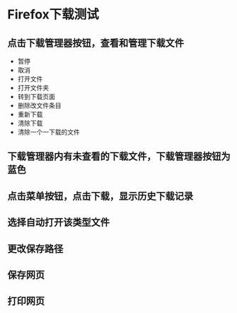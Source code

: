 # Firefox下载测试
## 点击下载管理器按钮，查看和管理下载文件
- 暂停
- 取消
- 打开文件
- 打开文件夹
- 转到下载页面
- 删除改文件条目
- 重新下载
- 清除下载
- 清除一个一下载的文件

## 下载管理器内有未查看的下载文件，下载管理器按钮为蓝色

## 点击菜单按钮，点击下载，显示历史下载记录

## 选择自动打开该类型文件

## 更改保存路径

## 保存网页

## 打印网页
